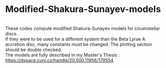# Modified-Shakura-Sunayev-models
<br> These codes compute modified Shakura-Sunayev models for cicumstellar discs.
<br> If they were to be used for a different system than the Beta Lyrae A accretion disc, many constants must be changed. The plotting section should be double checked.
<br> The models are fully described in my Master's Thesis : https://dspace.cuni.cz/handle/20.500.11956/179554
